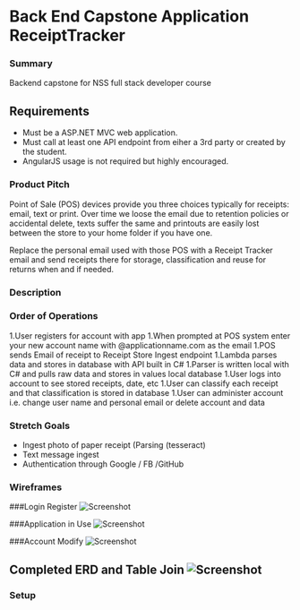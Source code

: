 # Back End Capstone Application  ReceiptTracker

### Summary
Backend capstone for NSS full stack developer course

## Requirements
- Must be a ASP.NET MVC web application.
- Must call at least one API endpoint from eiher a 3rd party or created by the student.
- AngularJS usage is not required but highly encouraged.

### Product Pitch
Point of Sale (POS) devices provide you three choices typically for receipts: email, text or print. Over time we loose the email due to retention policies or accidental delete, texts suffer the same and printouts are easily lost between the store to your home folder if you have one.

Replace the personal email used with those POS with a Receipt Tracker email and send receipts there for storage, classification and reuse for returns when and if needed.

### Description


### Order of Operations
1.User registers for account with app
1.When prompted at POS system enter your new account name with @applicationname.com as the email
1.POS sends Email of receipt to Receipt Store Ingest endpoint 
1.Lambda parses data and stores in database with API built in C#
1.Parser is written local with C# and pulls raw data and stores in values local database
1.User logs into account to see stored receipts, date, etc
1.User can classify each receipt and that classification is stored in database
1.User can administer account i.e. change user name and personal email or delete account and data

### Stretch Goals
- Ingest photo of paper receipt (Parsing (tesseract)
- Text message ingest
- Authentication through Google / FB /GitHub

### Wireframes 

###Login Register ![Screenshot](/Mockups/RegisterLoginMockUp.png)

###Application in Use ![Screenshot](/Mockups/ReceiptViewMockup.png)

###Account Modify ![Screenshot](/Mockups/AccountEditMockup.png)


## Completed ERD and Table Join ![Screenshot](/ERD/receiptTrackerErd.png)

### Setup